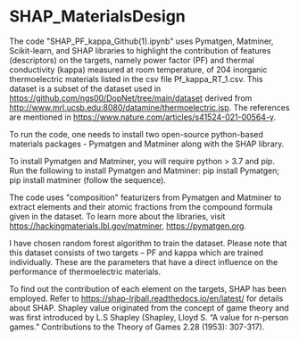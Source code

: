 # SHAP_MaterialsDesign
The code "SHAP_PF_kappa_Github(1).ipynb" uses Pymatgen, Matminer, Scikit-learn, and SHAP libraries to highlight the contribution of features (descriptors) on the targets, namely power factor (PF) and thermal conductivity (kappa) measured at room temperature, of 204 inorganic thermoelectric materials listed in the csv file Pf_kappa_RT_1.csv. This dataset is a subset of the dataset used in https://github.com/ngs00/DopNet/tree/main/dataset derived from http://www.mrl.ucsb.edu:8080/datamine/thermoelectric.jsp. The references are mentioned in https://www.nature.com/articles/s41524-021-00564-y.

To run the code, one needs to install two open-source python-based materials packages - Pymatgen and Matminer along with the SHAP library. 

To install Pymatgen and Matminer, you will require python > 3.7 and pip. Run the following to install Pymatgen and Matminer: pip install Pymatgen; pip install matminer (follow the sequence).

The code uses "composition" featurizers from Pymatgen and Matminer to extract elements and their atomic fractions from the compound formula given in the dataset. To learn more about the libraries, visit https://hackingmaterials.lbl.gov/matminer, https://pymatgen.org.

I have chosen  random forest algorithm to train the dataset. Please note that this dataset consists of two targets – PF and kappa which are trained individually. These are the parameters that have a direct influence on the performance of thermoelectric materials. 

To find out the contribution of each element on the targets, SHAP has been employed. Refer to https://shap-lrjball.readthedocs.io/en/latest/ for details about SHAP. Shapley value originated from the concept of game theory and was first introduced by L.S Shapley (Shapley, Lloyd S. “A value for n-person games.” Contributions to the Theory of Games 2.28 (1953): 307-317).
